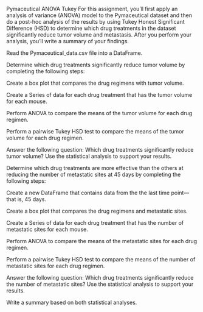 Pymaceutical ANOVA Tukey
For this assignment, you’ll first apply an analysis of variance (ANOVA) model to the Pymaceutical dataset and then do a post-hoc analysis of the results by using Tukey Honest Significant Difference (HSD) to determine which drug treatments in the dataset significantly reduce tumor volume and metastasis. After you perform your analysis, you’ll write a summary of your findings.

Read the Pymaceutical_data.csv file into a DataFrame.

Determine which drug treatments significantly reduce tumor volume by completing the following steps:

Create a box plot that compares the drug regimens with tumor volume.

Create a Series of data for each drug treatment that has the tumor volume for each mouse.

Perform ANOVA to compare the means of the tumor volume for each drug regimen.

Perform a pairwise Tukey HSD test to compare the means of the tumor volume for each drug regimen.

Answer the following question: Which drug treatments significantly reduce tumor volume? Use the statistical analysis to support your results.

Determine which drug treatments are more effective than the others at reducing the number of metastatic sites at 45 days by completing the following steps:

Create a new DataFrame that contains data from the the last time point—that is, 45 days.

Create a box plot that compares the drug regimens and metastatic sites.

Create a Series of data for each drug treatment that has the number of metastatic sites for each mouse.

Perform ANOVA to compare the means of the metastatic sites for each drug regimen.

Perform a pairwise Tukey HSD test to compare the means of the number of metastatic sites for each drug regimen.

Answer the following question: Which drug treatments significantly reduce the number of metastatic sites? Use the statistical analysis to support your results.

Write a summary based on both statistical analyses.
